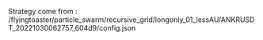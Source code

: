 Strategy come from : /flyingtoaster/particle_swarm/recursive_grid/longonly_01_lessAU/ANKRUSDT_20221030062757_604d9/config.json